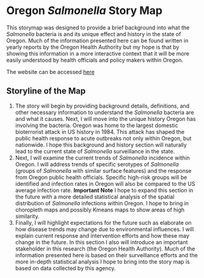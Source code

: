 # Oregon *Salmonella* Story Map
This storymap was designed to provide a brief background into what the *Salmonella*
bacteria is and its unique effect and history in the state of Oregon. Much of the
information presented here can be found written in yearly reports by the Oregon
Health Authority but my hope is that by showing this information in a more interactive
context that it will be more easily understood by health officials and policy
makers within Oregon.

The website can be accessed [here](https://rothbars.github.io/salmonellastory/)

## Storyline of the Map
1. The story will begin by providing background details, definitions, and other
necessary information to understand the *Salmonella* bacteria are and what it
causes. Next, I will move into the unique history Oregon has involving the bacteria.
Oregon was home to the largest domestic bioterrorist attack in US history in 1984.
This attack has shaped the public health response to acute outbreaks not only within
Oregon, but nationwide. I hope this background and history section will naturally
lead to the current state of *Salmonella* surveillance in the state.
2. Next, I will examine the current trends of *Salmonella* incidence within Oregon.
I will address trends of specific serotypes of *Salmonella* (groups of *Salmonella*
with similar surface features) and the response from Oregon public health officials.
Specific high-risk groups will be identified and infection rates in Oregon will also
be compared to the US average infection rate. **Important Note** I hope to expand
this section in the future with a more detailed statistical analysis of the spatial
distribution of *Salmonella* infections within Oregon. I hope to bring in choropleth
maps and possibly Kmeans maps to show areas of high similarity.
3. Finally, I will highlight expectations for the future such as elaborate on how disease
trends may change due to environmental influences. I will explain current response
and intervention efforts and how these may change in the future. In this section
I also will introduce an important stakeholder in this research (the Oregon Health
Authority). Much of the information presented here is based on their surveillance
efforts and the more in-depth statistical analysis I hope to bring into the story
map is based on data collected by this agency.
